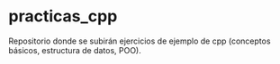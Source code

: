 # practicas_cpp
Repositorio donde se subirán ejercicios de ejemplo de cpp (conceptos básicos, estructura de datos, POO).
